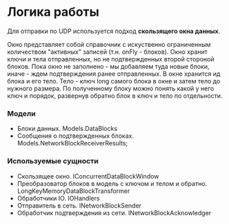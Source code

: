 ﻿# Логика работы
Для отправки по UDP используется подход **скользящего окна данных**.

Окно представляет собой справочник с искуственно ограниченным количеством "активных" записей (т.н. onFly - блоков).
Окно хранит ключи и тела отправленных, но не подтвержденных второй стороной блоков.
Пока окно не заполнено - мы добавляем туда новые блоки, иначе - ждем подтверждения ранее отправленных.
В окне хранится ид блока и его тело. Тело - ключ long самого блока в окне и затем тело до нужного размера. По полученному блоку можно понять какой у него ключ и порядок, развернув обратно блок в ключ и тело по отдельности.

### Модели
- Блоки данных. Models.DataBlocks
- Сообщения о подтвержденных блоках. Models.NetworkBlockReceiverResults;


### Используемые сущности
- Скользящее окно. IConcurrentDataBlockWindow
- Преобразоватор блоков в модель с ключом и телом и обратно. LongKeyMemoryDataBlockTransformer
- Обработчики IO. IOHandlers
- Отправитель в сеть. INetworkBlockSender
- Обработчик подтверждения из сети. INetworkBlockAcknowledger

